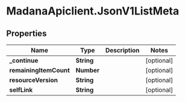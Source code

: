 # MadanaApiclient.JsonV1ListMeta

## Properties

Name | Type | Description | Notes
------------ | ------------- | ------------- | -------------
**_continue** | **String** |  | [optional] 
**remainingItemCount** | **Number** |  | [optional] 
**resourceVersion** | **String** |  | [optional] 
**selfLink** | **String** |  | [optional] 


